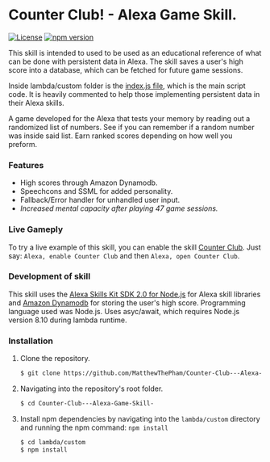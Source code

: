 # Counter Club! - Alexa Game Skill.
[![License](https://img.shields.io/badge/License-Apache%202.0-blue.svg)](https://opensource.org/licenses/Apache-2.0)
[![npm version](https://badge.fury.io/js/npm.svg)](https://badge.fury.io/js/npm)

This skill is intended to used to be used as an educational reference of what can be done with persistent data in Alexa. The skill saves a user's high score into a database, which can be fetched for future game sessions.

Inside lambda/custom folder is the [index.js file](https://github.com/MatthewThePham/Counter-Club---Alexa-Game-Skill-/blob/master/lambda/custom/index.js), which is the main script code. It is heavily commented to help those implementing persistent data in their Alexa skills. 

A game developed for the Alexa that tests your memory by reading out a randomized list of numbers. See if you can remember if a random number was inside said list. Earn ranked scores depending on how well you preform.

### Features
* High scores through Amazon Dynamodb.
* Speechcons and SSML for added personality.
* Fallback/Error handler for unhandled user input.
* _Increased mental capacity after playing 47 game sessions._

### Live Gameply
To try a live example of this skill, you can enable the skill [Counter Club](https://www.amazon.com/NotMatt-Counter-Club/dp/B07FNK6TR8/). Just say: `Alexa, enable Counter Club` and then `Alexa, open Counter Club`.

### Development of skill

This skill uses the [Alexa Skills Kit SDK 2.0 for Node.js](https://github.com/alexa/alexa-skills-kit-sdk-for-nodejs) for Alexa skill libraries and [Amazon Dynamodb](https://aws.amazon.com/dynamodb/) for storing the user's high score.
Programming language used was Node.js. Uses asyc/await, which requires Node.js version 8.10 during lambda runtime.

### Installation
1. Clone the repository.

	```bash
	$ git clone https://github.com/MatthewThePham/Counter-Club---Alexa-Game-Skill-.git
	```

2. Navigating into the repository's root folder.

	```bash
	$ cd Counter-Club---Alexa-Game-Skill-
	```

3. Install npm dependencies by navigating into the `lambda/custom` directory and running the npm command: `npm install`

	```bash
	$ cd lambda/custom
	$ npm install
	```
